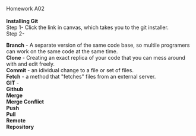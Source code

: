 Homework A02
<br><br>
**Installing Git**<br>
Step 1- Click the link in canvas, which takes you to the git installer. <br>
Step 2-

**Branch** - A separate version of the same code base, so multile programers can work on the same code at the same time. <br>
**Clone** - Creating an exact replica of your code that you can mess around with and edit freely.
<br>**Commit** - an idividual change to a file or set of files.
<br>**Fetch** - a method that "fetches" files from an external server.
<br>**GIT** - 
<br>**Github**
<br>**Merge**
<br>**Merge Conflict**
<br>**Push**
<br>**Pull**
<br>**Remote**
<br>**Repository**
